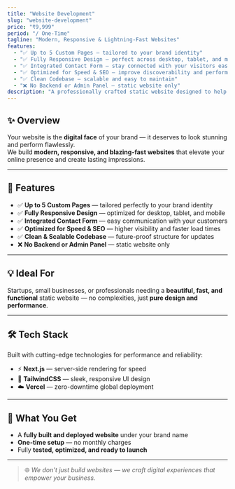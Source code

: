 ```yaml
---
title: "Website Development"
slug: "website-development"
price: "₹9,999"
period: "/ One-Time"
tagline: "Modern, Responsive & Lightning-Fast Websites"
features:
  - "✅ Up to 5 Custom Pages — tailored to your brand identity"
  - "✅ Fully Responsive Design — perfect across desktop, tablet, and mobile"
  - "✅ Integrated Contact Form — stay connected with your visitors easily"
  - "✅ Optimized for Speed & SEO — improve discoverability and performance"
  - "✅ Clean Codebase — scalable and easy to maintain"
  - "❌ No Backend or Admin Panel — static website only"
description: "A professionally crafted static website designed to help your business stand out online — visually appealing, responsive, and SEO-friendly."
---
```


## ✨ Overview  
Your website is the **digital face** of your brand — it deserves to look stunning and perform flawlessly.  
We build **modern, responsive, and blazing-fast websites** that elevate your online presence and create lasting impressions.

---

## 🧩 Features  
- ✅ **Up to 5 Custom Pages** — tailored perfectly to your brand identity  
- ✅ **Fully Responsive Design** — optimized for desktop, tablet, and mobile  
- ✅ **Integrated Contact Form** — easy communication with your customers  
- ✅ **Optimized for Speed & SEO** — higher visibility and faster load times  
- ✅ **Clean & Scalable Codebase** — future-proof structure for updates  
- ❌ **No Backend or Admin Panel** — static website only  

---

## 💡 Ideal For  
Startups, small businesses, or professionals needing a **beautiful, fast, and functional** static website — no complexities, just **pure design and performance**.

---

## 🛠️ Tech Stack  
Built with cutting-edge technologies for performance and reliability:  
- ⚡ **Next.js** — server-side rendering for speed  
- 🎨 **TailwindCSS** — sleek, responsive UI design  
- ☁️ **Vercel** — zero-downtime global deployment  

---

## 🚀 What You Get  
- A **fully built and deployed website** under your brand name  
- **One-time setup** — no monthly charges  
- Fully **tested, optimized, and ready to launch**

---

> 🌐 *We don’t just build websites — we craft digital experiences that empower your business.*
